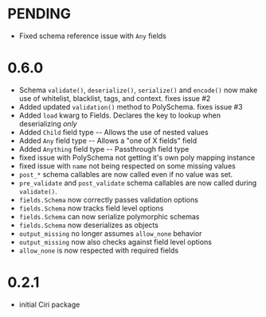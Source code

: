 # PENDING

  * Fixed schema reference issue with `Any` fields


# 0.6.0

  * Schema `validate()`, `deserialize()`, `serialize()` and `encode()`
    now make use of whitelist, blacklist, tags, and context. fixes issue #2
  * Added updated `validation()` method to PolySchema. fixes issue #3
  * Added `load` kwarg to Fields. Declares the key to lookup when deserializing *only*
  * Added `Child` field type -- Allows the use of nested values
  * Added `Any` field type -- Allows a "one of X fields" field
  * Added `Anything` field type -- Passthrough field type 
  * fixed issue with PolySchema not getting it's own poly mapping instance
  * fixed issue with `name` not being respected on some missing values
  * `post_*` schema callables are now called even if no
     value was set.
  * `pre_validate` and `post_validate` schema callables are now
     called during `validate()`. 
  * `fields.Schema` now correctly passes validation options
  * `fields.Schema` now tracks field level options
  * `fields.Schema` can now serialize polymorphic schemas 
  * `fields.Schema` now deserializes as objects
  * `output_missing` no longer assumes `allow_none` behavior
  * `output_missing` now also checks against field level options
  * `allow_none` is now respected with required fields


# 0.2.1

  * initial Ciri package
